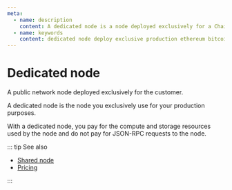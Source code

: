 ```yaml
---
meta:
  - name: description
    content: A dedicated node is a node deployed exclusively for a Chainstack managed blockchain services user.
  - name: keywords
    content: dedicated node deploy exclusive production ethereum bitcoin
---
```


# Dedicated node

A public network node deployed exclusively for the customer.

A dedicated node is the node you exclusively use for your production purposes.

With a dedicated node, you pay for the compute and storage resources used by the node and do not pay for JSON-RPC requests to the node.

::: tip See also

* [Shared node](/glossary/shared-node)
* <a href="https://chainstack.com/pricing/" target="_blank">Pricing</a>

:::
